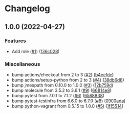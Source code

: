 # Changelog

## 1.0.0 (2022-04-27)


### Features

* Add role ([#1](https://github.com/nahsi/ansible-vault-agent/issues/1)) ([136c028](https://github.com/nahsi/ansible-vault-agent/commit/136c028be07194bdf4cebb3c2fa1a80e4d3122c0))


### Miscellaneous

* bump actions/checkout from 2 to 3 ([#2](https://github.com/nahsi/ansible-vault-agent/issues/2)) ([b4eefdc](https://github.com/nahsi/ansible-vault-agent/commit/b4eefdc6715198b1cf52ade467913f96a8a7f845))
* bump actions/setup-python from 2 to 3 ([#4](https://github.com/nahsi/ansible-vault-agent/issues/4)) ([38db6d8](https://github.com/nahsi/ansible-vault-agent/commit/38db6d8918fbbe83e4e6e15b2a108b144210c279))
* bump jmespath from 0.10.0 to 1.0.0 ([#3](https://github.com/nahsi/ansible-vault-agent/issues/3)) ([12b759d](https://github.com/nahsi/ansible-vault-agent/commit/12b759d0987d61ff45fb7baf775eeea943b166e8))
* bump molecule from 3.5.2 to 3.6.1 ([#9](https://github.com/nahsi/ansible-vault-agent/issues/9)) ([66814e8](https://github.com/nahsi/ansible-vault-agent/commit/66814e8d1f0f608ec725ea2c946bb92340b1cd32))
* bump pytest from 7.0.1 to 7.1.2 ([#6](https://github.com/nahsi/ansible-vault-agent/issues/6)) ([6588838](https://github.com/nahsi/ansible-vault-agent/commit/658883837782e79ba59b058101019411e5e6d158))
* bump pytest-testinfra from 6.6.0 to 6.7.0 ([#8](https://github.com/nahsi/ansible-vault-agent/issues/8)) ([0900ada](https://github.com/nahsi/ansible-vault-agent/commit/0900adab1e88c0bb4700169f3017a9df03b53eb0))
* bump python-vagrant from 0.5.15 to 1.0.0 ([#5](https://github.com/nahsi/ansible-vault-agent/issues/5)) ([1f15514](https://github.com/nahsi/ansible-vault-agent/commit/1f15514b81073ee8af570d16a95d5a6cf884793a))
